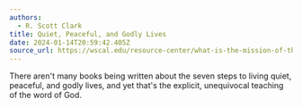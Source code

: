 ```yaml
---
authors:
  - R. Scott Clark
title: Quiet, Peaceful, and Godly Lives
date: 2024-01-14T20:59:42.405Z
source_url: https://wscal.edu/resource-center/what-is-the-mission-of-the-church-kevin-deyoung
---
```

There aren't many books being written about the seven steps to living quiet,
peaceful, and godly lives, and yet that's the explicit, unequivocal teaching of the word
of God.